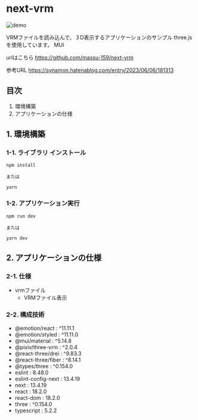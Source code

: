 # next-vrm
![demo](https://github.com/massu-159/next-vrm/assets/75517054/40e669ed-a6e1-49c9-943b-d8d6735e43eb)

VRMファイルを読み込んで、３D表示するアプリケーションのサンプル
three.jsを使用しています。
MUI

urlはこちら
https://github.com/massu-159/next-vrm

参考URL
https://synamon.hatenablog.com/entry/2023/06/06/181313

## 目次
1. 環境構築
2. アプリケーションの仕様

## 1. 環境構築

### 1-1. ライブラリ インストール

```
npm install

または

yarn
```

### 1-2. アプリケーション実行

```
npm run dev

または

yarn dev
```

## 2. アプリケーションの仕様

### 2-1. 仕様
- vrmファイル
  - VRMファイル表示

### 2-2. 構成技術
- @emotion/react : ^11.11.1
- @emotion/styled : ^11.11.0
- @mui/material : ^5.14.8
- @pixiv/three-vrm : ^2.0.4
- @react-three/drei : ^9.83.3
- @react-three/fiber : ^8.14.1
- @types/three : ^0.154.0
- eslint : 8.48.0
- eslint-config-next : 13.4.19
- next : 13.4.19
- react : 18.2.0
- react-dom : 18.2.0
- three : ^0.154.0
- typescript : 5.2.2
